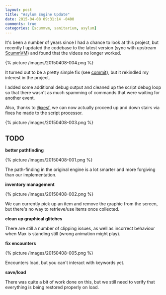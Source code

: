 ```yaml
---
layout: post
title: "Asylum Engine Update"
date: 2015-04-08 09:31:14 -0400
comments: true
categories: [scummvm, sanitarium, asylum]
---
```


It's been a number of years since I had a chance to look at this project, but recently I updated the codebase to the latest version (sync with upstream [ScummVM](https://github.com/scummvm/scummvm)) and found that the videos no longer worked.

{% picture /images/20150408-004.png %}

It turned out to be a pretty simple fix (see [commit](https://github.com/alexbevi/scummvm/commit/1ed45a5802a7ab9603aa72f8e18196e980657c23)), but it rekindled my interest in the project.

<!-- more -->

I added some additional debug output and cleaned up the script debug loop so that there wasn't as much spamming of commands that were waiting for another event.

Also, thanks to [@xesf](https://github.com/xesf), we can now actually proceed up and down stairs via fixes he made to the script processor.

{% picture /images/20150408-003.png %}

## TODO

**better pathfinding**

{% picture /images/20150408-001.png %}

The path-finding in the original engine is a lot smarter and more forgiving than our implementation.

**inventory management**

{% picture /images/20150408-002.png %}

We can currently pick up an item and remove the graphic from the screen, but there's no way to retrieve/use items once collected.

**clean up graphical glitches**

There are still a number of clipping issues, as well as incorrect behaviour when Max is standing still (wrong animation might play).

**fix encounters**

{% picture /images/20150408-005.png %}

Encounters load, but you can't interact with keywords yet.

**save/load**

There was quite a bit of work done on this, but we still need to verify that everything is being restored properly on load.